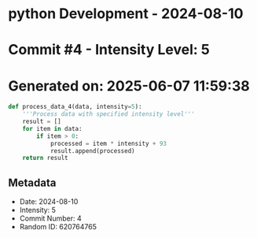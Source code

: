 ﻿# python Development - 2024-08-10
# Commit #4 - Intensity Level: 5
# Generated on: 2025-06-07 11:59:38
```python
def process_data_4(data, intensity=5):
    '''Process data with specified intensity level'''
    result = []
    for item in data:
        if item > 0:
            processed = item * intensity + 93
            result.append(processed)
    return result
```
## Metadata
- Date: 2024-08-10
- Intensity: 5
- Commit Number: 4
- Random ID: 620764765
